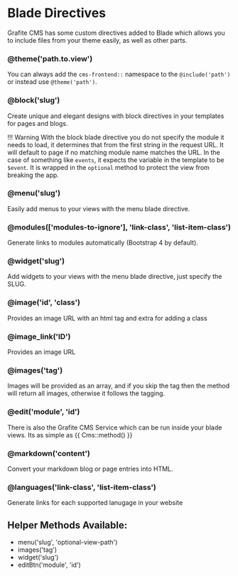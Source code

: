 # Blade Directives

Grafite CMS has some custom directives added to Blade which allows you to include files from your theme easily, as well as other parts.

### &#64;theme('path.to.view')
You can always add the <code>cms-frontend::</code> namespace to the <code>&#64;include('path')</code> or instead use <code>&#64;theme('path')</code>.

### &#64;block('slug')

Create unique and elegant designs with block directives in your templates for pages and blogs.

!!! Warning
    With the block blade directive you do not specify the module it needs to load, it determines that from the first string in the request URL.
    It will default to page if no matching module name matches the URL. In the case of something like `events`, it expects the variable in the template
    to be `$event`. It is wrapped in the `optional` method to protect the view from breaking the app.

### &#64;menu('slug')

Easily add menus to your views with the menu blade directive.

### &#64;modules(['modules-to-ignore'], 'link-class', 'list-item-class')

Generate links to modules automatically (Bootstrap 4 by default).

### &#64;widget('slug')

Add widgets to your views with the menu blade directive, just specify the SLUG.

### &#64;image('id', 'class')

Provides an image URL with an html tag and extra for adding a class

### &#64;image_link('ID')

Provides an image URL

### &#64;images('tag')

Images will be provided as an array, and if you skip the tag then the method will return all images, otherwise it follows the tagging.

### &#64;edit('module', 'id')

There is also the Grafite CMS Service which can be run inside your blade views. Its as simple as {{ Cms::method() }}

### &#64;markdown('content')

Convert your markdown blog or page entries into HTML.

### &#64;languages('link-class', 'list-item-class')

Generate links for each supported lanugage in your website

Helper Methods Available:
------
* menu('slug', 'optional-view-path')
* images('tag')
* widget('slug')
* editBtn('module', 'id')
